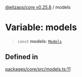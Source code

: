 [@elizaos/core v0.25.8](../index.md) / models

# Variable: models

> `const` **models**: [`Models`](../type-aliases/Models.md)

## Defined in

[packages/core/src/models.ts:11](https://github.com/elizaOS/eliza/blob/main/packages/core/src/models.ts#L11)
